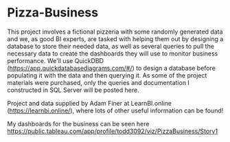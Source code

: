# Pizza-Business

This project involves a fictional pizzeria with some randomly generated data and we, as good BI experts, are tasked with helping them out by designing a database to store 
their needed data, as well as several queries to pull the necessary data to create the dashboards they will use to monitor business performance. We'll use QuickDBD 
(https://app.quickdatabasediagrams.com/#/) to design a database before populating it with the data and then querying it. As some of the project materials were purchased, only 
the queries and documentation I constructed in SQL Server will be posted here.

Project and data supplied by Adam Finer at LearnBI.online (https://learnbi.online/), where lots of other useful information can be found!

My dashboards for the business can be seen here https://public.tableau.com/app/profile/todd3092/viz/PizzaBusiness/Story1
